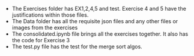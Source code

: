 * The Exercises folder has EX1,2,4,5 and test. Exercise 4 and 5 have the justifications within those files.
* The Data folder has all the requisite json files and any other files or images from the exercises
* The consolidated.ipynb file brings all the exercises together. It also has the code for Exercise 3
* The test.py file has the test for the merge sort algos.
